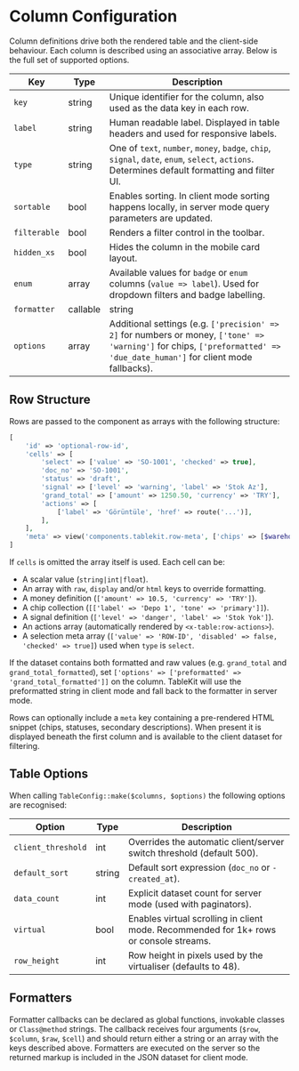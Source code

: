 # Column Configuration

Column definitions drive both the rendered table and the client-side behaviour. Each column is described using an associative array. Below is the full set of supported options.

| Key | Type | Description |
| --- | --- | --- |
| `key` | string | Unique identifier for the column, also used as the data key in each row. |
| `label` | string | Human readable label. Displayed in table headers and used for responsive labels. |
| `type` | string | One of `text`, `number`, `money`, `badge`, `chip`, `signal`, `date`, `enum`, `select`, `actions`. Determines default formatting and filter UI. |
| `sortable` | bool | Enables sorting. In client mode sorting happens locally, in server mode query parameters are updated. |
| `filterable` | bool | Renders a filter control in the toolbar. |
| `hidden_xs` | bool | Hides the column in the mobile card layout. |
| `enum` | array | Available values for `badge` or `enum` columns (`value => label`). Used for dropdown filters and badge labelling. |
| `formatter` | callable|string | Optional formatter callback. Receives the row, column and raw value. Should return a string or an array containing `html`, `display` and `raw`. |
| `options` | array | Additional settings (e.g. `['precision' => 2]` for numbers or money, `['tone' => 'warning']` for chips, `['preformatted' => 'due_date_human']` for client mode fallbacks). |

## Row Structure

Rows are passed to the component as arrays with the following structure:

```php
[
    'id' => 'optional-row-id',
    'cells' => [
        'select' => ['value' => 'SO-1001', 'checked' => true],
        'doc_no' => 'SO-1001',
        'status' => 'draft',
        'signal' => ['level' => 'warning', 'label' => 'Stok Az'],
        'grand_total' => ['amount' => 1250.50, 'currency' => 'TRY'],
        'actions' => [
            ['label' => 'Görüntüle', 'href' => route('...')],
        ],
    ],
    'meta' => view('components.tablekit.row-meta', ['chips' => [$warehouseChip]])->render(),
]
```

If `cells` is omitted the array itself is used. Each cell can be:

- A scalar value (`string|int|float`).
- An array with `raw`, `display` and/or `html` keys to override formatting.
- A money definition (`['amount' => 10.5, 'currency' => 'TRY']`).
- A chip collection (`[['label' => 'Depo 1', 'tone' => 'primary']]`).
- A signal definition (`['level' => 'danger', 'label' => 'Stok Yok']`).
- An actions array (automatically rendered by `<x-table:row-actions>`).
- A selection meta array (`['value' => 'ROW-ID', 'disabled' => false, 'checked' => true]`) used when `type` is `select`.

If the dataset contains both formatted and raw values (e.g. `grand_total` and `grand_total_formatted`), set `['options' => ['preformatted' => 'grand_total_formatted']]` on the column. TableKit will use the preformatted string in client mode and fall back to the formatter in server mode.

Rows can optionally include a `meta` key containing a pre-rendered HTML snippet (chips, statuses, secondary descriptions). When present it is displayed beneath the first column and is available to the client dataset for filtering.

## Table Options

When calling `TableConfig::make($columns, $options)` the following options are recognised:

| Option | Type | Description |
| --- | --- | --- |
| `client_threshold` | int | Overrides the automatic client/server switch threshold (default 500). |
| `default_sort` | string | Default sort expression (`doc_no` or `-created_at`). |
| `data_count` | int | Explicit dataset count for server mode (used with paginators). |
| `virtual` | bool | Enables virtual scrolling in client mode. Recommended for 1k+ rows or console streams. |
| `row_height` | int | Row height in pixels used by the virtualiser (defaults to 48). |

## Formatters

Formatter callbacks can be declared as global functions, invokable classes or `Class@method` strings. The callback receives four arguments (`$row`, `$column`, `$raw`, `$cell`) and should return either a string or an array with the keys described above. Formatters are executed on the server so the returned markup is included in the JSON dataset for client mode.

